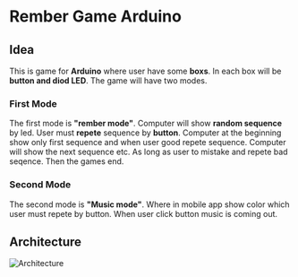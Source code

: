 # Rember Game Arduino 
## Idea
This is game for **Arduino** where user have some **boxs**. In each box will be **button and diod LED**.
The game will have two modes.
### First Mode
The first mode is **"rember mode"**. Computer will show **random sequence** by led.
User must **repete** sequence by **button**. Computer at the beginning show only first sequence and when user good repete sequence.
Computer will show the next sequence etc. As long as user to mistake and repete bad seqence. Then the games end.
### Second Mode
The second mode is **"Music mode"**. Where in mobile app show color which user must repete by button. When user click button music is coming out.
## Architecture
![Architecture](https://github.com/mati2251/Remember-Game-Arduino/blob/master/architecture.png)